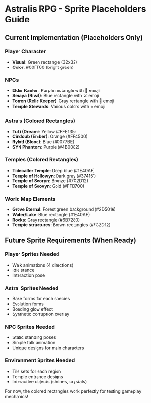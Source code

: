 # Astralis RPG - Sprite Placeholders Guide

## Current Implementation (Placeholders Only)

### Player Character
- **Visual**: Green rectangle (32x32)
- **Color**: #00FF00 (bright green)

### NPCs
- **Elder Kaelen**: Purple rectangle with 🧙 emoji
- **Seraya (Rival)**: Blue rectangle with ⚔️ emoji  
- **Torren (Relic Keeper)**: Gray rectangle with 🔨 emoji
- **Temple Stewards**: Various colors with ⭐ emoji

### Astrals (Colored Rectangles)
- **Tuki (Dream)**: Yellow (#FFE135)
- **Cindcub (Ember)**: Orange (#FF4500)
- **Rylotl (Blood)**: Blue (#0077BE)
- **SYN Phantom**: Purple (#4B0082)

### Temples (Colored Rectangles)
- **Tidecaller Temple**: Deep blue (#1E40AF)
- **Temple of Hollowyn**: Dark gray (#374151)
- **Temple of Seoryn**: Bronze (#7C2D12)
- **Temple of Seovyn**: Gold (#FFD700)

### World Map Elements
- **Grove Eternal**: Forest green background (#2D5016)
- **Water/Lake**: Blue rectangle (#1E40AF)
- **Rocks**: Gray rectangle (#6B7280)
- **Temple structures**: Brown rectangles (#7C2D12)

## Future Sprite Requirements (When Ready)

### Player Sprites Needed
- Walk animations (4 directions)
- Idle stance
- Interaction pose

### Astral Sprites Needed
- Base forms for each species
- Evolution forms
- Bonding glow effect
- Synthetic corruption overlay

### NPC Sprites Needed
- Static standing poses
- Simple talk animation
- Unique designs for main characters

### Environment Sprites Needed
- Tile sets for each region
- Temple entrance designs
- Interactive objects (shrines, crystals)

For now, the colored rectangles work perfectly for testing gameplay mechanics!